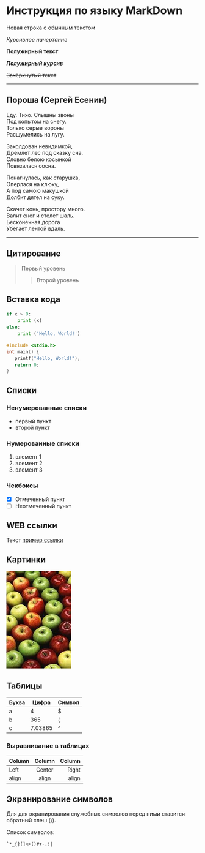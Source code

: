# Инструкция по языку MarkDown

Новая строка с обычным текстом

*Курсивное начертание*

**Полужирный текст**

***Полужирный курсив***

~~Зачёркнутый текст~~

***
## Пороша (Сергей Есенин)

<!---
для переноса внутри абзаца нужно поставить
в конце строки 2 или более пробела
--->
Еду. Тихо. Слышны звоны  
Под копытом на снегу.  
Только серые вороны  
Расшумелись на лугу.

Заколдован невидимкой,  
Дремлет лес под сказку сна.  
Словно белою косынкой  
Повязалася сосна.

<!---
или использовать обратный слеш
--->
Понагнулась, как старушка,\
Оперлася на клюку,\
А под самою макушкой\
Долбит дятел на суку.

Скачет конь, простору много.\
Валит снег и стелет шаль.\
Бесконечная дорога\
Убегает лентой вдаль.
___
## Цитирование
> Первый уровень
>> Второй уровень

## Вставка кода
```python
if x > 0:
	print (x)
else:
	print ('Hello, World!')
```

```c
#include <stdio.h>
int main() {
   printf("Hello, World!");
   return 0;
}
```

## Списки

### Ненумерованные списки
* первый пункт
* второй пункт

### Нумерованные списки
1. элемент 1
2. элемент 2
3. элемент 3

### Чекбоксы
- [x] Отмеченный пункт
- [ ] Неотмеченный пункт

## WEB ссылки

Текст [пример ссылки](https://github.com "Перейти на Github")

## Картинки

![Яблоко](apple.jpg)

## Таблицы

Буква| Цифра |Символ
-----|-------|------
a    | 4     | $
b    | 365   | (
c    |7.03865| ^  

### Выравнивание в таблицах

Column | Column | Column
:----- | :----: | -----:
Left   | Center | Right
align  | align  | align

## Экранирование символов

Для для экранирования служебных символов перед ними ставится обратный слеш (\\).

Список символов:
```
`*_{}[]<>()#+-.!|
```
